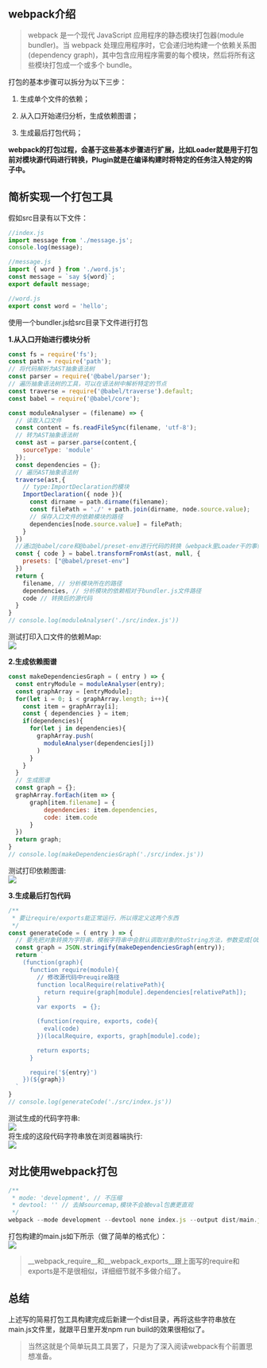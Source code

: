 ## webpack介绍
> webpack 是一个现代 JavaScript 应用程序的静态模块打包器(module bundler)。当 webpack 处理应用程序时，它会递归地构建一个依赖关系图(dependency graph)，其中包含应用程序需要的每个模块，然后将所有这些模块打包成一个或多个 bundle。

打包的基本步骤可以拆分为以下三步：
1. 生成单个文件的依赖；

2. 从入口开始递归分析，生成依赖图谱；

3. 生成最后打包代码；

**webpack的打包过程，会基于这些基本步骤进行扩展，比如Loader就是用于打包前对模块源代码进行转换，Plugin就是在编译构建时将特定的任务注入特定的钩子中。**

## 简析实现一个打包工具
假如src目录有以下文件：
``` js
//index.js
import message from './message.js';
console.log(message);

//message.js
import { word } from './word.js';
const message = `say ${word}`;
export default message;

//word.js
export const word = 'hello';
```
使用一个bundler.js给src目录下文件进行打包

**1.从入口开始进行模块分析**
``` js
const fs = require('fs');
const path = require('path');
// 将代码解析为AST抽象语法树
const parser = require('@babel/parser');
// 遍历抽象语法树的工具，可以在语法树中解析特定的节点
const traverse = require('@babel/traverse').default;
const babel = require('@babel/core');

const moduleAnalyser = (filename) => {
  // 读取入口文件
  const content = fs.readFileSync(filename, 'utf-8');
  // 转为AST抽象语法树
  const ast = parser.parse(content,{
    sourceType: 'module'
  });
  const dependencies = {};
  // 遍历AST抽象语法树
  traverse(ast,{
    // type:ImportDeclaration的模块
    ImportDeclaration({ node }){
      const dirname = path.dirname(filename);
      const filePath = './' + path.join(dirname, node.source.value);
      // 保存入口文件的依赖模块的路径
      dependencies[node.source.value] = filePath;
    }
  })
  //通过@babel/core和@babel/preset-env进行代码的转换（webpack里Loader干的事情）
  const { code } = babel.transformFromAst(ast, null, {
    presets: ["@babel/preset-env"]
  })
  return {
    filename, // 分析模块所在的路径
    dependencies, // 分析模块的依赖相对于bundler.js文件路径
    code // 转换后的源代码
  }
}
// console.log(moduleAnalyser('./src/index.js'))
```
测试打印入口文件的依赖Map:
<img src="/notes/kit/bundler/singleMap.png" style="display:block;margin:0 auto"/>

**2.生成依赖图谱**
``` js
const makeDependenciesGraph = ( entry ) => {
  const entryModule = moduleAnalyser(entry);
  const graphArray = [entryModule];
  for(let i = 0; i < graphArray.length; i++){
    const item = graphArray[i];
    const { dependencies } = item;
    if(dependencies){
      for(let j in dependencies){
        graphArray.push(
          moduleAnalyser(dependencies[j])
        )
      }
    }
  }
  // 生成图谱
  const graph = {};
  graphArray.forEach(item => {
      graph[item.filename] = {
          dependencies: item.dependencies,
          code: item.code
      }
  })
  return graph;
}
// console.log(makeDependenciesGraph('./src/index.js'))
```
测试打印依赖图谱:
<img src="/notes/kit/bundler/graph.png" style="display:block;margin:0 auto"/>

**3.生成最后打包代码**
``` js
/**
 * 要让require/exports能正常运行，所以得定义这两个东西
 */
const generateCode = ( entry ) => {
  // 要先把对象转换为字符串，模板字符串中会默认调取对象的toString方法，参数变成[Object object]
  const graph = JSON.stringify(makeDependenciesGraph(entry));
  return `
    (function(graph){
      function require(module){
        // 修改源代码中reuqire路径
        function localRequire(relativePath){
          return require(graph[module].dependencies[relativePath]);
        }
        var exports  = {};

        (function(require, exports, code){
          eval(code)
        })(localRequire, exports, graph[module].code);

        return exports;
      }

      require('${entry}')
    })(${graph})
  `
}
// console.log(generateCode('./src/index.js'))
```
测试生成的代码字符串:
<img src="/notes/kit/bundler/strFunction.png" style="display:block;margin:0 auto"/>
将生成的这段代码字符串放在浏览器端执行:
<img src="/notes/kit/bundler/browserTest.png" style="display:block;margin:0 auto"/>

## 对比使用webpack打包
``` js
/**
 * mode: 'development', // 不压缩
 * devtool: '' // 去掉sourcemap,模块不会被eval包裹更直观
 */ 
webpack --mode development --devtool none index.js --output dist/main.js
```
打包构建的main.js如下所示（做了简单的格式化）：
<img src="/notes/kit/bundler/webpackBundler.png" style="display:block;margin:0 auto"/>
> __webpack_require__和__webpack_exports__跟上面写的require和exports是不是很相似，详细细节就不多做介绍了。

## 总结
上述写的简易打包工具构建完成后新建一个dist目录，再将这些字符串放在main.js文件里，就跟平日里开发npm run build的效果很相似了。
> 当然这就是个简单玩具工具罢了，只是为了深入阅读webpack有个前置思想准备。